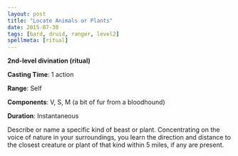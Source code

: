 ```yaml
---
layout: post
title: "Locate Animals or Plants"
date: 2015-07-30
tags: [bard, druid, ranger, level2]
spellmeta: [ritual]
---
```


**2nd-level divination (ritual)**

**Casting Time**: 1 action

**Range**: Self

**Components**: V, S, M (a bit of fur from a bloodhound)

**Duration**: Instantaneous

Describe or name a specific kind of beast or plant. Concentrating on the voice of nature in your surroundings, you learn the direction and distance to the closest creature or plant of that kind within 5 miles, if any are present.
